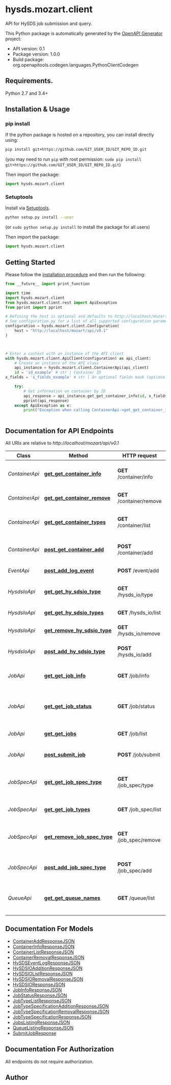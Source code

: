 # hysds.mozart.client
API for HySDS job submission and query.

This Python package is automatically generated by the [OpenAPI Generator](https://openapi-generator.tech) project:

- API version: 0.1
- Package version: 1.0.0
- Build package: org.openapitools.codegen.languages.PythonClientCodegen

## Requirements.

Python 2.7 and 3.4+

## Installation & Usage
### pip install

If the python package is hosted on a repository, you can install directly using:

```sh
pip install git+https://github.com/GIT_USER_ID/GIT_REPO_ID.git
```
(you may need to run `pip` with root permission: `sudo pip install git+https://github.com/GIT_USER_ID/GIT_REPO_ID.git`)

Then import the package:
```python
import hysds.mozart.client
```

### Setuptools

Install via [Setuptools](http://pypi.python.org/pypi/setuptools).

```sh
python setup.py install --user
```
(or `sudo python setup.py install` to install the package for all users)

Then import the package:
```python
import hysds.mozart.client
```

## Getting Started

Please follow the [installation procedure](#installation--usage) and then run the following:

```python
from __future__ import print_function

import time
import hysds.mozart.client
from hysds.mozart.client.rest import ApiException
from pprint import pprint

# Defining the host is optional and defaults to http://localhost/mozart/api/v0.1
# See configuration.py for a list of all supported configuration parameters.
configuration = hysds.mozart.client.Configuration(
    host = "http://localhost/mozart/api/v0.1"
)



# Enter a context with an instance of the API client
with hysds.mozart.client.ApiClient(configuration) as api_client:
    # Create an instance of the API class
    api_instance = hysds.mozart.client.ContainerApi(api_client)
    id = 'id_example' # str | Container ID
x_fields = 'x_fields_example' # str | An optional fields mask (optional)

    try:
        # Get information on container by ID
        api_response = api_instance.get_get_container_info(id, x_fields=x_fields)
        pprint(api_response)
    except ApiException as e:
        print("Exception when calling ContainerApi->get_get_container_info: %s\n" % e)
    
```

## Documentation for API Endpoints

All URIs are relative to *http://localhost/mozart/api/v0.1*

Class | Method | HTTP request | Description
------------ | ------------- | ------------- | -------------
*ContainerApi* | [**get_get_container_info**](docs/ContainerApi.md#get_get_container_info) | **GET** /container/info | Get information on container by ID
*ContainerApi* | [**get_get_container_remove**](docs/ContainerApi.md#get_get_container_remove) | **GET** /container/remove | Remove container based on ID
*ContainerApi* | [**get_get_container_types**](docs/ContainerApi.md#get_get_container_types) | **GET** /container/list | Get a list of containers managed by Mozart
*ContainerApi* | [**post_get_container_add**](docs/ContainerApi.md#post_get_container_add) | **POST** /container/add | Add a container specification to Mozart
*EventApi* | [**post_add_log_event**](docs/EventApi.md#post_add_log_event) | **POST** /event/add | Log HySDS custom event
*HysdsIoApi* | [**get_get_hy_sdsio_type**](docs/HysdsIoApi.md#get_get_hy_sdsio_type) | **GET** /hysds_io/type | Gets a HySDS-IO specification by ID
*HysdsIoApi* | [**get_get_hy_sdsio_types**](docs/HysdsIoApi.md#get_get_hy_sdsio_types) | **GET** /hysds_io/list | List HySDS IO specifications
*HysdsIoApi* | [**get_remove_hy_sdsio_type**](docs/HysdsIoApi.md#get_remove_hy_sdsio_type) | **GET** /hysds_io/remove | Remove HySDS IO for the given ID
*HysdsIoApi* | [**post_add_hy_sdsio_type**](docs/HysdsIoApi.md#post_add_hy_sdsio_type) | **POST** /hysds_io/add | Add a HySDS IO specification
*JobApi* | [**get_get_job_info**](docs/JobApi.md#get_get_job_info) | **GET** /job/info | Get complete infor on submitted job based on id
*JobApi* | [**get_get_job_status**](docs/JobApi.md#get_get_job_status) | **GET** /job/status | Gets the status of a submitted job based on job id
*JobApi* | [**get_get_jobs**](docs/JobApi.md#get_get_jobs) | **GET** /job/list | Paginated list submitted jobs
*JobApi* | [**post_submit_job**](docs/JobApi.md#post_submit_job) | **POST** /job/submit | Submits a job to run inside HySDS
*JobSpecApi* | [**get_get_job_spec_type**](docs/JobSpecApi.md#get_get_job_spec_type) | **GET** /job_spec/type | Gets a Job Type specification object for the given ID
*JobSpecApi* | [**get_get_job_types**](docs/JobSpecApi.md#get_get_job_types) | **GET** /job_spec/list | Gets a list of Job Type specifications
*JobSpecApi* | [**get_remove_job_spec_type**](docs/JobSpecApi.md#get_remove_job_spec_type) | **GET** /job_spec/remove | Remove Job Type specification for the given ID
*JobSpecApi* | [**post_add_job_spec_type**](docs/JobSpecApi.md#post_add_job_spec_type) | **POST** /job_spec/add | Add a Job Type specification JSON object
*QueueApi* | [**get_get_queue_names**](docs/QueueApi.md#get_get_queue_names) | **GET** /queue/list | Gets a listing of non-celery queues handling jobs


## Documentation For Models

 - [ContainerAddResponseJSON](docs/ContainerAddResponseJSON.md)
 - [ContainerInfoResponseJSON](docs/ContainerInfoResponseJSON.md)
 - [ContainerListResponseJSON](docs/ContainerListResponseJSON.md)
 - [ContainerRemovalResponseJSON](docs/ContainerRemovalResponseJSON.md)
 - [HySDSEventLogResponseJSON](docs/HySDSEventLogResponseJSON.md)
 - [HySDSIOAdditionResponseJSON](docs/HySDSIOAdditionResponseJSON.md)
 - [HySDSIOListResponseJSON](docs/HySDSIOListResponseJSON.md)
 - [HySDSIORemovalResponseJSON](docs/HySDSIORemovalResponseJSON.md)
 - [HySDSIOResponseJSON](docs/HySDSIOResponseJSON.md)
 - [JobInfoResponseJSON](docs/JobInfoResponseJSON.md)
 - [JobStatusResponseJSON](docs/JobStatusResponseJSON.md)
 - [JobTypeListResponseJSON](docs/JobTypeListResponseJSON.md)
 - [JobTypeSpecificationAdditionResponseJSON](docs/JobTypeSpecificationAdditionResponseJSON.md)
 - [JobTypeSpecificationRemovalResponseJSON](docs/JobTypeSpecificationRemovalResponseJSON.md)
 - [JobTypeSpecificationResponseJSON](docs/JobTypeSpecificationResponseJSON.md)
 - [JobsListingResponseJSON](docs/JobsListingResponseJSON.md)
 - [QueueListingResponseJSON](docs/QueueListingResponseJSON.md)
 - [SubmitJobResponse](docs/SubmitJobResponse.md)


## Documentation For Authorization

 All endpoints do not require authorization.

## Author




